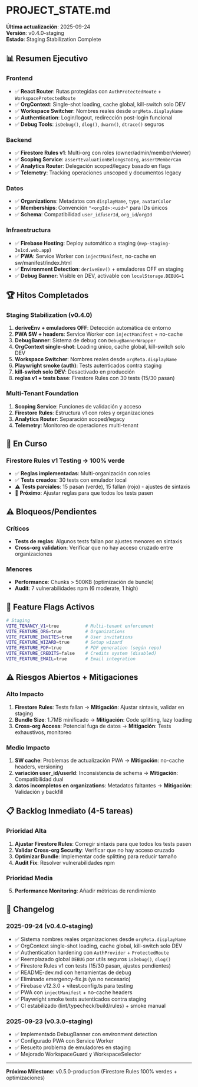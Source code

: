 # PROJECT_STATE.md

**Última actualización**: 2025-09-24  
**Versión**: v0.4.0-staging  
**Estado**: Staging Stabilization Complete

## 📊 Resumen Ejecutivo

### Frontend
- ✅ **React Router**: Rutas protegidas con `AuthProtectedRoute` + `WorkspaceProtectedRoute`
- ✅ **OrgContext**: Single-shot loading, cache global, kill-switch solo DEV
- ✅ **Workspace Switcher**: Nombres reales desde `orgMeta.displayName`
- ✅ **Authentication**: Login/logout, redirección post-login funcional
- ✅ **Debug Tools**: `isDebug()`, `dlog()`, `dwarn()`, `dtrace()` seguros

### Backend
- ✅ **Firestore Rules v1**: Multi-org con roles (owner/admin/member/viewer)
- ✅ **Scoping Service**: `assertEvaluationBelongsToOrg`, `assertMemberCan`
- ✅ **Analytics Router**: Delegación scoped/legacy basado en flags
- ✅ **Telemetry**: Tracking operaciones unscoped y documentos legacy

### Datos
- ✅ **Organizations**: Metadatos con `displayName`, `type`, `avatarColor`
- ✅ **Memberships**: Convención `"<orgId>:<uid>"` para IDs únicos
- ✅ **Schema**: Compatibilidad `user_id`/`userId`, `org_id`/`orgId`

### Infraestructura
- ✅ **Firebase Hosting**: Deploy automático a staging (`mvp-staging-3e1cd.web.app`)
- ✅ **PWA**: Service Worker con `injectManifest`, no-cache en sw/manifest/index.html
- ✅ **Environment Detection**: `deriveEnv()` + emuladores OFF en staging
- ✅ **Debug Banner**: Visible en DEV, activable con `localStorage.DEBUG=1`

## 🏆 Hitos Completados

### Staging Stabilization (v0.4.0)
1. **deriveEnv + emuladores OFF**: Detección automática de entorno
2. **PWA SW + headers**: Service Worker con `injectManifest` + no-cache
3. **DebugBanner**: Sistema de debug con `DebugBannerWrapper`
4. **OrgContext single-shot**: Loading único, cache global, kill-switch solo DEV
5. **Workspace Switcher**: Nombres reales desde `orgMeta.displayName`
6. **Playwright smoke (auth)**: Tests autenticados contra staging
7. **kill-switch solo DEV**: Desactivado en producción
8. **reglas v1 + tests base**: Firestore Rules con 30 tests (15/30 pasan)

### Multi-Tenant Foundation
1. **Scoping Service**: Funciones de validación y acceso
2. **Firestore Rules**: Estructura v1 con roles y organizaciones
3. **Analytics Router**: Separación scoped/legacy
4. **Telemetry**: Monitoreo de operaciones multi-tenant

## 🚧 En Curso

### Firestore Rules v1 Testing → 100% verde
- ✅ **Reglas implementadas**: Multi-organización con roles
- ✅ **Tests creados**: 30 tests con emulador local
- ⚠️ **Tests parciales**: 15 pasan (verde), 15 fallan (rojo) - ajustes de sintaxis
- 🔄 **Próximo**: Ajustar reglas para que todos los tests pasen

## ⚠️ Bloqueos/Pendientes

### Críticos
- **Tests de reglas**: Algunos tests fallan por ajustes menores en sintaxis
- **Cross-org validation**: Verificar que no hay acceso cruzado entre organizaciones

### Menores
- **Performance**: Chunks > 500KB (optimización de bundle)
- **Audit**: 7 vulnerabilidades npm (6 moderate, 1 high)

## 🚩 Feature Flags Activos

```bash
# Staging
VITE_TENANCY_V1=true          # Multi-tenant enforcement
VITE_FEATURE_ORG=true         # Organizations
VITE_FEATURE_INVITES=true     # User invitations
VITE_FEATURE_WIZARD=true      # Setup wizard
VITE_FEATURE_PDF=true         # PDF generation (según repo)
VITE_FEATURE_CREDITS=false    # Credits system (disabled)
VITE_FEATURE_EMAIL=true       # Email integration
```

## ⚠️ Riesgos Abiertos + Mitigaciones

### Alto Impacto
1. **Firestore Rules**: Tests fallan → **Mitigación**: Ajustar sintaxis, validar en staging
2. **Bundle Size**: 1.7MB minificado → **Mitigación**: Code splitting, lazy loading
3. **Cross-org Access**: Potencial fuga de datos → **Mitigación**: Tests exhaustivos, monitoreo

### Medio Impacto
1. **SW cache**: Problemas de actualización PWA → **Mitigación**: no-cache headers, versioning
2. **variación user_id/userId**: Inconsistencia de schema → **Mitigación**: Compatibilidad dual
3. **datos incompletos en organizations**: Metadatos faltantes → **Mitigación**: Validación y backfill

## 📋 Backlog Inmediato (4-5 tareas)

### Prioridad Alta
1. **Ajustar Firestore Rules**: Corregir sintaxis para que todos los tests pasen
2. **Validar Cross-org Security**: Verificar que no hay acceso cruzado
3. **Optimizar Bundle**: Implementar code splitting para reducir tamaño
4. **Audit Fix**: Resolver vulnerabilidades npm

### Prioridad Media
5. **Performance Monitoring**: Añadir métricas de rendimiento

## 📝 Changelog

### 2025-09-24 (v0.4.0-staging)
- ✅ Sistema nombres reales organizaciones desde `orgMeta.displayName`
- ✅ OrgContext single-shot loading, cache global, kill-switch solo DEV
- ✅ Authentication hardening con `AuthProvider` + `ProtectedRoute`
- ✅ Reemplazado global `DEBUG` por utils seguros `isDebug()`, `dlog()`
- ✅ Firestore Rules v1 con tests (15/30 pasan, ajustes pendientes)
- ✅ README-dev.md con herramientas de debug
- ✅ Eliminado emergency-fix.js (ya no necesario)
- ✅ Firebase v12.3.0 + vitest.config.ts para testing
- ✅ PWA con `injectManifest` + no-cache headers
- ✅ Playwright smoke tests autenticados contra staging
- ✅ CI estabilizado (lint/typecheck/build/rules) + smoke manual

### 2025-09-23 (v0.3.0-staging)
- ✅ Implementado DebugBanner con environment detection
- ✅ Configurado PWA con Service Worker
- ✅ Resuelto problema de emuladores en staging
- ✅ Mejorado WorkspaceGuard y WorkspaceSelector

---

**Próximo Milestone**: v0.5.0-production (Firestore Rules 100% verdes + optimizaciones)
